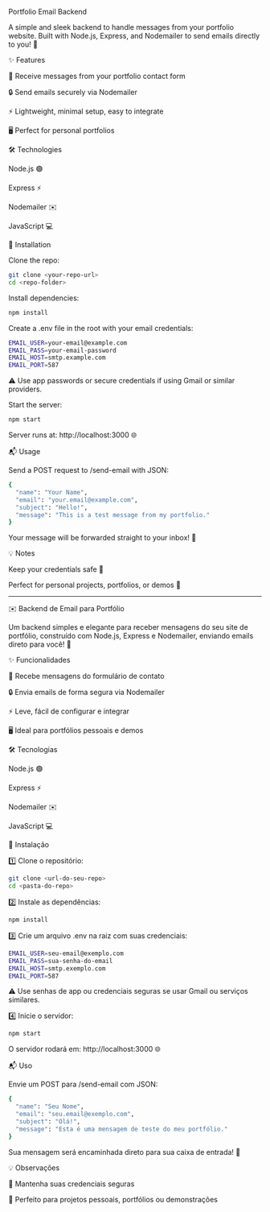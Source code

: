 Portfolio Email Backend

A simple and sleek backend to handle messages from your portfolio website. Built with Node.js, Express, and Nodemailer to send emails directly to you! 🚀


✨ Features

📩 Receive messages from your portfolio contact form

🔒 Send emails securely via Nodemailer

⚡ Lightweight, minimal setup, easy to integrate

🖥️ Perfect for personal portfolios

🛠️ Technologies

Node.js 🟢

Express ⚡

Nodemailer ✉️

JavaScript 💻

🚀 Installation

Clone the repo:

```bash
git clone <your-repo-url>
cd <repo-folder>
```

Install dependencies:

```bash
npm install
```

Create a .env file in the root with your email credentials:

```bash
EMAIL_USER=your-email@example.com
EMAIL_PASS=your-email-password
EMAIL_HOST=smtp.example.com
EMAIL_PORT=587
```

⚠️ Use app passwords or secure credentials if using Gmail or similar providers.

Start the server:

```bash
npm start
```

Server runs at: http://localhost:3000 🌐

📬 Usage

Send a POST request to /send-email with JSON:

```bash
{
  "name": "Your Name",
  "email": "your.email@example.com",
  "subject": "Hello!",
  "message": "This is a test message from my portfolio."
}
```

Your message will be forwarded straight to your inbox! 🎉

💡 Notes

Keep your credentials safe 🔐

Perfect for personal projects, portfolios, or demos 🌟

-------------

✉️ Backend de Email para Portfólio

Um backend simples e elegante para receber mensagens do seu site de portfólio, construído com Node.js, Express e Nodemailer, enviando emails direto para você! 🚀


✨ Funcionalidades

📩 Recebe mensagens do formulário de contato

🔒 Envia emails de forma segura via Nodemailer

⚡ Leve, fácil de configurar e integrar

🖥️ Ideal para portfólios pessoais e demos

🛠️ Tecnologias

Node.js 🟢

Express ⚡

Nodemailer ✉️

JavaScript 💻

🚀 Instalação

1️⃣ Clone o repositório:

```bash
git clone <url-do-seu-repo>
cd <pasta-do-repo>
```

2️⃣ Instale as dependências:

```bash
npm install
```

3️⃣ Crie um arquivo .env na raiz com suas credenciais:

```bash
EMAIL_USER=seu-email@exemplo.com
EMAIL_PASS=sua-senha-do-email
EMAIL_HOST=smtp.exemplo.com
EMAIL_PORT=587
```

⚠️ Use senhas de app ou credenciais seguras se usar Gmail ou serviços similares.

4️⃣ Inicie o servidor:

```bash
npm start
```

O servidor rodará em: http://localhost:3000 🌐

📬 Uso

Envie um POST para /send-email com JSON:

```bash
{
  "name": "Seu Nome",
  "email": "seu.email@exemplo.com",
  "subject": "Olá!",
  "message": "Esta é uma mensagem de teste do meu portfólio."
}
```

Sua mensagem será encaminhada direto para sua caixa de entrada! 🎉

💡 Observações

🔐 Mantenha suas credenciais seguras

🌟 Perfeito para projetos pessoais, portfólios ou demonstrações
